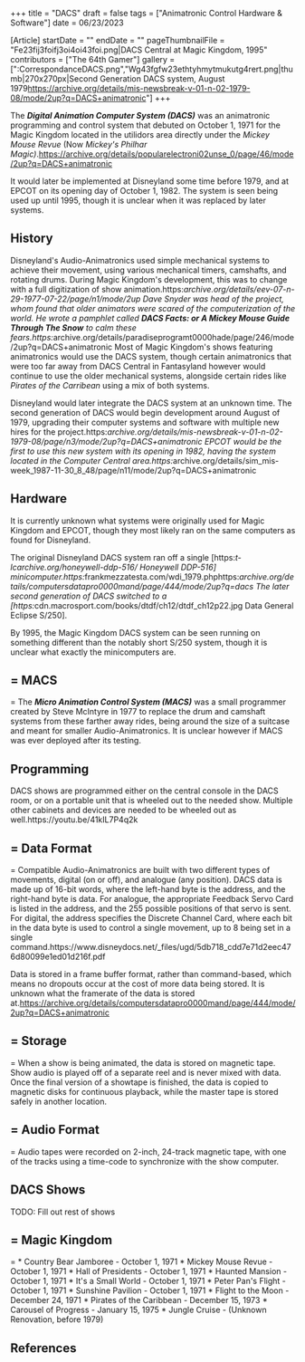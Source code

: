 +++
title = "DACS"
draft = false
tags = ["Animatronic Control Hardware & Software"]
date = 06/23/2023

[Article]
startDate = ""
endDate = ""
pageThumbnailFile = "Fe23fij3foifj3oi4oi43foi.png|DACS Central at Magic Kingdom, 1995"
contributors = ["The 64th Gamer"]
gallery = [":CorrespondanceDACS.png","Wg43fgfw23ethtyhmytmukutg4rert.png|thumb|270x270px|Second Generation DACS system, August 1979<ref>https://archive.org/details/mis-newsbreak-v-01-n-02-1979-08/mode/2up?q=DACS+animatronic</ref>"]
+++


The <b><i>Digital Animation Computer System (DACS)</b></i> was an animatronic programming and control system that debuted on October 1, 1971 for the Magic Kingdom located in the utilidors area directly under the <i>Mickey Mouse Revue</i> (Now <i>Mickey's Philhar Magic)</i>.<ref name=':0'>https://archive.org/details/popularelectroni02unse_0/page/46/mode/2up?q=DACS+animatronic</ref>

It would later be implemented at Disneyland some time before 1979, and at EPCOT on its opening day of October 1, 1982. The system is seen being used up until 1995, though it is unclear when it was replaced by later systems.

<h2> History </h2>
Disneyland's Audio-Animatronics used simple mechanical systems to achieve their movement, using various mechanical timers, camshafts, and rotating drums. During Magic Kingdom's development, this was to change with a full digitization of show animation.<ref name=':4'>https:<i>archive.org/details/eev-07-n-29-1977-07-22/page/n1/mode/2up</ref> Dave Snyder was head of the project, whom found that older animators were scared of the computerization of the world. He wrote a pamphlet called <b><i>DACS Facts: or A Mickey Mouse Guide Through The Snow</b></i> to calm these fears.<ref>https:</i>archive.org/details/paradiseprogramt0000hade/page/246/mode/2up?q=DACS+animatronic</ref> Most of Magic Kingdom's shows featuring animatronics would use the DACS system, though certain animatronics that were too far away from DACS Central in Fantasyland however would continue to use the older mechanical systems, alongside certain rides like <i>Pirates of the Carribean</i> using a mix of both systems. 

Disneyland would later integrate the DACS system at an unknown time. The second generation of DACS would begin development around August of 1979, upgrading their computer systems and software with multiple new hires for the project.<ref>https:<i>archive.org/details/mis-newsbreak-v-01-n-02-1979-08/page/n3/mode/2up?q=DACS+animatronic</ref><ref name=':5' /> EPCOT would be the first to use this new system with its opening in 1982, having the system located in the Computer Central area.<ref name=':2'>https:</i>archive.org/details/sim_mis-week_1987-11-30_8_48/page/n11/mode/2up?q=DACS+animatronic</ref><ref></ref>
<h2> Hardware </h2>

It is currently unknown what systems were originally used for Magic Kingdom and EPCOT, though they most likely ran on the same computers as found for Disneyland.

The original Disneyland DACS system ran off a single [https:<i>t-lcarchive.org/honeywell-ddp-516/ Honeywell DDP-516] minicomputer.<ref name=':5'>https:</i>frankmezzatesta.com/wdi_1979.php</ref><ref>https:<i>archive.org/details/computersdatapro0000mand/page/444/mode/2up?q=dacs</ref> The later second generation of DACS switched to a [https:</i>cdn.macrosport.com/books/dtdf/ch12/dtdf_ch12p22.jpg Data General Eclipse S/250].

By 1995, the Magic Kingdom DACS system can be seen running on something different than the notably short S/250 system, though it is unclear what exactly the minicomputers are.<ref name=':3' />

<h2>= MACS </h2>=
The <b><i>Micro Animation Control System (MACS)</b></i> was a small programmer created by Steve McIntyre in 1977 to replace the drum and camshaft systems from these farther away rides, being around the size of a suitcase and meant for smaller Audio-Animatronics. It is unclear however if MACS was ever deployed after its testing.<ref name=':4' />

<h2> Programming </h2>
DACS shows are programmed either on the central console in the DACS room, or on a portable unit that is wheeled out to the needed show. Multiple other cabinets and devices are needed to be wheeled out as well.<ref name=':3'>https://youtu.be/41kIL7P4q2k</ref>

<h2>= Data Format </h2>=
Compatible Audio-Animatronics are built with two different types of movements, digital (on or off), and analogue (any position). DACS data is made up of 16-bit words, where the left-hand byte is the address, and the right-hand byte is data. For analogue, the appropriate Feedback Servo Card is listed in the address, and the 255 possible positions of that servo is sent. For digital, the address specifies the Discrete Channel Card, where each bit in the data byte is used to control a single movement, up to 8 being set in a single command.<ref>https://www.disneydocs.net/_files/ugd/5db718_cdd7e71d2eec476d80099e1ed01d216f.pdf</ref>

Data is stored in a frame buffer format, rather than command-based, which means no dropouts occur at the cost of more data being stored. It is unknown what the framerate of the data is stored at.<ref name=':1'>https://archive.org/details/computersdatapro0000mand/page/444/mode/2up?q=DACS+animatronic</ref>

<h2>= Storage </h2>=
When a show is being animated, the data is stored on magnetic tape. Show audio is played off of a separate reel and is never mixed with data. Once the final version of a showtape is finished, the data is copied to magnetic disks for continuous playback, while the master tape is stored safely in another location.<ref name=':1' />

<h2>= Audio Format </h2>=
Audio tapes were recorded on 2-inch, 24-track magnetic tape, with one of the tracks using a time-code to synchronize with the show computer.<ref name=':2' />

<h2> DACS Shows </h2>
 TODO: Fill out rest of shows

<h2>= Magic Kingdom </h2>=
* Country Bear Jamboree - October 1, 1971<ref name=':0' />
* Mickey Mouse Revue - October 1, 1971<ref name=':0' />
* Hall of Presidents - October 1, 1971<ref name=':0' />
* Haunted Mansion - October 1, 1971<ref name=':0' />
* It's a Small World - October 1, 1971<ref name=':0' />
* Peter Pan's Flight - October 1, 1971<ref name=':0' />
* Sunshine Pavilion - October 1, 1971<ref name=':0' />
* Flight to the Moon - December 24, 1971<ref name=':0' />
* Pirates of the Caribbean - December 15, 1973<ref name=':1' />
* Carousel of Progress - January 15, 1975<ref name=':1' />
* Jungle Cruise - (Unknown Renovation, before 1979)<ref name=':1' />




<h2> References </h2>